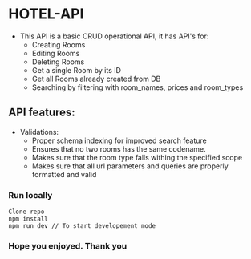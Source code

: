 # HOTEL-API

- This API is a basic CRUD operational API, it has API's for:
  - Creating Rooms
  - Editing Rooms
  - Deleting Rooms
  - Get a single Room by its ID
  - Get all Rooms already created from DB
  - Searching by filtering with room_names, prices and room_types

## API features:

- Validations:
  - Proper schema indexing for improved search feature
  - Ensures that no two rooms has the same codename.
  - Makes sure that the room type falls withing the specified scope
  - Makes sure that all url parameters and queries are properly formatted and valid

### Run locally

```
Clone repo
npm install
npm run dev // To start developement mode
```

### Hope you enjoyed. Thank you
